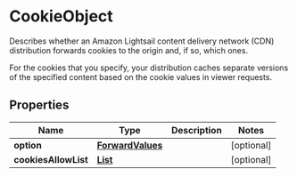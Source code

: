 

# CookieObject

<p>Describes whether an Amazon Lightsail content delivery network (CDN) distribution forwards cookies to the origin and, if so, which ones.</p> <p>For the cookies that you specify, your distribution caches separate versions of the specified content based on the cookie values in viewer requests.</p>

## Properties

| Name | Type | Description | Notes |
|------------ | ------------- | ------------- | -------------|
|**option** | [**ForwardValues**](ForwardValues.md) |  |  [optional] |
|**cookiesAllowList** | [**List**](List.md) |  |  [optional] |



